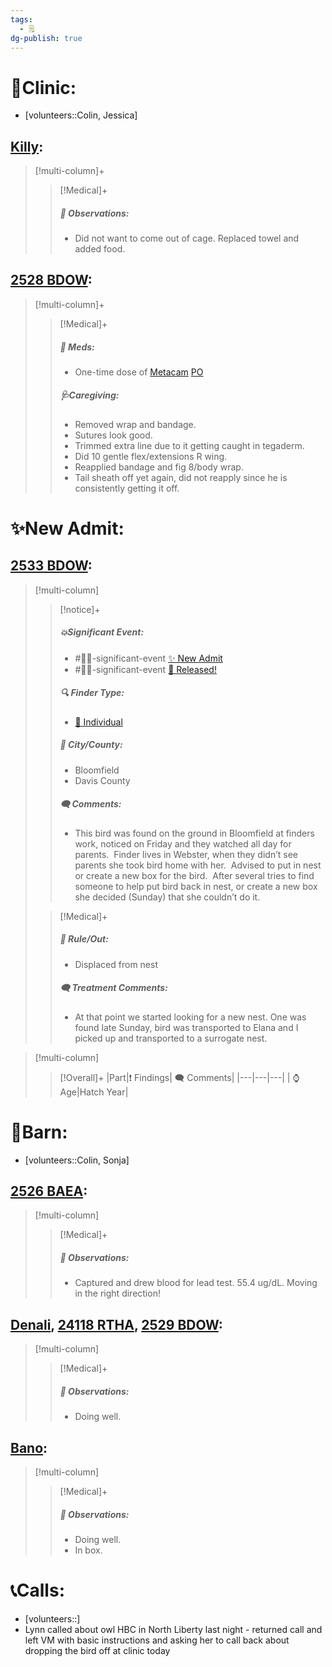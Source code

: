 ```yaml
---
tags:
  - 🗒️
dg-publish: true
---
```


# 🏥Clinic:
- [volunteers::Colin, Jessica]

## [Killy](../RARE%20Birds/Ed%20Birds/Killy.md):
> [!multi-column]+
>
>> [!Medical]+
>> ##### 🔭 Observations:
>> - Did not want to come out of cage. Replaced towel and added food.

## [2528 BDOW](../RARE%20Birds/2528%20BDOW.md):
> [!multi-column]+
>
>> [!Medical]+
>>##### 💊 Meds:
>> - One-time dose of [Metacam](../Admin/Codes/Medication/Metacam.md) [PO](../Admin/Codes/Per%20os.md)
>>
>>##### 🩺Caregiving:
>> - Removed wrap and bandage.
>> 	- Sutures look good.
>> 	- Trimmed extra line due to it getting caught in tegaderm.
>> - Did 10 gentle flex/extensions R wing.
>> - Reapplied bandage and fig 8/body wrap.
>> - Tail sheath off yet again, did not reapply since he is consistently getting it off.
>>

# ✨New Admit:

## [2533 BDOW](../RARE%20Birds/2533%20BDOW.md):
> [!multi-column]
>
>> [!notice]+
>> ##### 💥Significant Event:
>> - #🦅💥-significant-event [✨ New Admit](../Admin/Codes/New%20Admit.md)
>> - #🦅💥-significant-event [🥳 Released!](../Admin/Codes/Released!.md)
>>
>> ##### 🔍 Finder Type:
>> - [🧑 Individual](../Admin/Codes/Individual.md)
>>
>> ##### 🌆 City/County:
>> - Bloomfield
>> - Davis County
>>
>>##### 🗨️ Comments:
>>- This bird was found on the ground in Bloomfield at finders work, noticed on Friday and they watched all day for parents.  Finder lives in Webster, when they didn’t see parents she took bird home with her.  Advised to put in nest or create a new box for the bird.  After several tries to find someone to help put bird back in nest, or create a new box she decided (Sunday) that she couldn’t do it.
>
>> [!Medical]+
>>##### 🥼 Rule/Out:
>>- Displaced from nest
>>
>> ##### 🗨️ Treatment Comments:
>> - At that point we started looking for a new nest. One was found late Sunday, bird was transported to Elana and I picked up and transported to a surrogate nest.
>

> [!multi-column]
>
>> [!Overall]+
>>|Part|❗ Findings| 🗨️ Comments|
>>|---|---|---|
>>| ⌚ Age|Hatch Year|

# 🏡Barn:
- [volunteers::Colin, Sonja]

## [2526 BAEA](../RARE%20Birds/2526%20BAEA.md):
> [!multi-column]
>
>> [!Medical]+
>> ##### 🔭 Observations:
>> - Captured and drew blood for lead test. 55.4 ug/dL. Moving in the right direction!

## [Denali](../RARE%20Birds/Ed%20Birds/Denali.md), [24118 RTHA](../RARE%20Birds/24118%20RTHA.md), [2529 BDOW](../RARE%20Birds/2529%20BDOW.md):
> [!multi-column]
>
>> [!Medical]+
>> ##### 🔭 Observations:
>> - Doing well.

## [Bano](../RARE%20Birds/Ed%20Birds/Bano.md):
> [!multi-column]
>
>> [!Medical]+
>> ##### 🔭 Observations:
>> - Doing well.
>> - In box.

# 📞Calls:
- [volunteers::]
- Lynn called about owl HBC in North Liberty last night - returned call and left VM with basic instructions and asking her to call back about dropping the bird off at clinic today